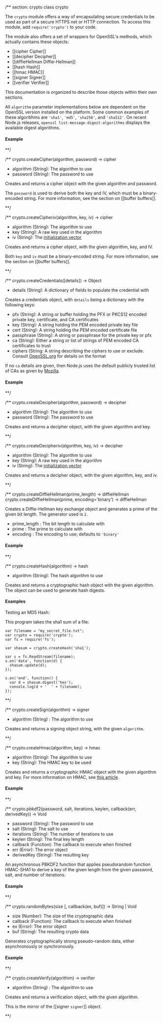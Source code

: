 
/** section: crypto
class crypto

The `crypto` module offers a way of encapsulating secure credentials to be used as part of a secure HTTPS net or HTTP connection. To access this module, add `require('crypto')` to your code. 

 The module also offers a set of wrappers for OpenSSL's methods, which actually contains these objects:

* [[cipher Cipher]]
* [[decipher Decipher]]
* [[diffieHellman Diffie-Hellman]]
* [[hash Hash]]
* [[hmac HMAC]] 
* [[signer Signer]]
* [[verifier Verifier]]

This documentation is organized to describe those objects within their own sections.

<Note>All `algorithm` parameter implementations below are dependent on the OpenSSL version installed on the platform. Some common examples of these algoritihms are `'sha1'`, `'md5'`, `'sha256'`, and `'sha512'`. On recent Node.js releases, `openssl list-message-digest-algorithms` displays the available digest algorithms. </Note>



#### Example

<script src='http://snippets.nodemanual.org/github.com/mattpardee/nodemanual.org-examples/nodejs_ref_guide/crypto/crypto.js?linestart=3&lineend=0&showlines=false' defer='defer'></script>

**/

/**
crypto.createCipher(algorithm, password) -> cipher
- algorithm (String):  The algorithm to use
- password (String):  The password to use

Creates and returns a cipher object with the given algorithm and password.

The `password` is used to derive both the key and IV, which must be a binary-encoded string. For more information, see the section on [[buffer buffers]].

**/ 


/**
crypto.createCipheriv(algorithm, key, iv) -> cipher
- algorithm (String): The algorithm to use
- key (String): A raw key used in the algorithm
- iv (String): The [initialization vector](http://en.wikipedia.org/wiki/Initialization_vector)

Creates and returns a cipher object, with the given algorithm, key, and IV.

Both `key` and `iv` must be a binary-encoded string. For more information, see the section on [[buffer buffers]].


**/ 


/**
crypto.createCredentials([details]) -> Object
- details (String): A dictionary of fields to populate the credential with

Creates a credentials object, with  `details` being a dictionary with the following keys:

- pfx (String): A string or buffer holding the PFX or PKCS12 encoded private key, certificate, and CA certificates
- key (String): A string holding the PEM encoded private key file
- cert (String): A string holding the PEM encoded certificate file
- passphrase (String): A string or passphrase for the private key or pfx
- ca (String): Either a string or list of strings of PEM encoded CA certificates to trust
- ciphers (String: A string describing the ciphers to use or exclude. Consult [OpenSSL.org](http://www.openssl.org/docs/apps/ciphers.html#CIPHER_LIST_FORMAT) for details on the format

If no `ca` details are given, then Node.js uses the default publicly trusted list of CAs as given by [Mozilla](http://mxr.mozilla.org/mozilla/source/security/nss/lib/ckfw/builtins/certdata.txt).

#### Example

<script src='http://snippets.nodemanual.org/github.com/mattpardee/nodemanual.org-examples/nodejs_ref_guide/crypto/crypto.createCredentials.js?linestart=3&lineend=0&showlines=false' defer='defer'></script>

**/ 


/**
crypto.createDecipher(algorithm, password) -> decipher
- algorithm (String): The algorithm to use
- password (String): The password to use

Creates and returns a decipher object, with the given algorithm and key.

**/ 


/**
crypto.createDecipheriv(algorithm, key, iv) -> decipher
- algorithm (String): The algorithm to use
- key (String): A raw key used in the algorithm
- iv (String): The [initialization vector](http://en.wikipedia.org/wiki/Initialization_vector)

Creates and returns a decipher object, with the given algorithm, key, and iv.

**/ 


/**
crypto.createDiffieHellman(prime_length) -> diffieHellman
crypto.createDiffieHellman(prime, encoding='binary') -> diffieHellman

Creates a Diffie-Hellman key exchange object and generates a prime of the given bit length. The generator used is `2`.

- prime_length : The bit length to calculate with
- prime : The prime to calculate with
- encoding : The encoding to use; defaults to `'binary'`

#### Example

<script src='http://snippets.nodemanual.org/github.com/mattpardee/nodemanual.org-examples/nodejs_ref_guide/crypto/crypto.createDiffieHellman.js?linestart=3&lineend=0&showlines=false' defer='defer'></script>

**/ 


/**
crypto.createHash(algorithm) -> hash
- algorithm (String): The hash algorithm to use

Creates and returns a cryptographic hash object with the given algorithm. The object can be used to generate hash digests.

#### Examples

Testing an MD5 Hash:

<script src='http://snippets.nodemanual.org/github.com/mattpardee/nodemanual.org-examples/nodejs_ref_guide/crypto/crypto.createHash.js?linestart=3&lineend=0&showlines=false' defer='defer'></script>

This program takes the sha1 sum of a file:

    var filename = "my_secret_file.txt";
    var crypto = require('crypto');
    var fs = require('fs');

    var shasum = crypto.createHash('sha1');

    var s = fs.ReadStream(filename);
    s.on('data', function(d) {
      shasum.update(d);
    });

    s.on('end', function() {
      var d = shasum.digest('hex');
      console.log(d + '  ' + filename);
    });

**/ 


/**
crypto.createSign(algorithm) -> signer
- algorithm (String) : The algorithm to use

Creates and returns a signing object string, with the given `algorithm`.


**/ 


/**
crypto.createHmac(algorithm, key) -> hmac
- algorithm (String): The algorithm to use
- key (String): The HMAC key to be used

Creates and returns a cryptographic HMAC object with the given algorithm and key. For more information on HMAC, see [this article](http://en.wikipedia.org/wiki/HMAC).

#### Example

<script src='http://snippets.nodemanual.org/github.com/mattpardee/nodemanual.org-examples/nodejs_ref_guide/crypto/crypto.createHmac.js?linestart=3&lineend=0&showlines=false' defer='defer'></script>

**/ 


/**
crypto.pbkdf2(password, salt, iterations, keylen, callback(err, derivedKey)) -> Void
- password (String): The password to use
- salt (String): The salt to use
- iterations (String): The number of iterations to use
- keylen (String): The final key length
- callback (Function): The callback to execute when finished
- err (Error): The error object
- derivedKey (String): The resulting key

An asynchronous PBKDF2 function that applies pseudorandom function HMAC-SHA1 to derive a key of the given length from the given password, salt, and number of iterations.

#### Example

<script src='http://snippets.nodemanual.org/github.com/mattpardee/nodemanual.org-examples/nodejs_ref_guide/crypto/crypto.pbkdf2.js?linestart=3&lineend=0&showlines=false' defer='defer'></script>

**/ 


/**
crypto.randomBytes(size [, callback(ex, buf)]) -> String | Void
- size (Number): The size of the cryptographic data
- callback (Function): The callback to execute when finished
- ex (Error): The error object
- buf (String): The resulting crypto data

Generates cryptographically strong pseudo-random data, either asynchronously or synchronously.

#### Example

<script src='http://snippets.nodemanual.org/github.com/mattpardee/nodemanual.org-examples/nodejs_ref_guide/crypto/crypto.randomBytes.js?linestart=3&lineend=0&showlines=false' defer='defer'></script>

**/ 

/**
crypto.createVerify(algorithim) -> verifier
- algorithm (String) : The algorithm to use

Creates and returns a verification object, with the given algorithm.

This is the mirror of the [[signer `signer`]] object.

**/ 